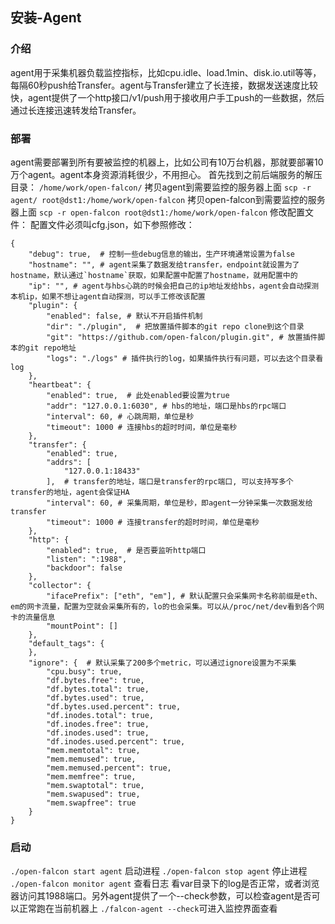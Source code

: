 ## 安装-Agent
### 介绍
agent用于采集机器负载监控指标，比如cpu.idle、load.1min、disk.io.util等等，每隔60秒push给Transfer。agent与Transfer建立了长连接，数据发送速度比较快，agent提供了一个http接口/v1/push用于接收用户手工push的一些数据，然后通过长连接迅速转发给Transfer。
### 部署
agent需要部署到所有要被监控的机器上，比如公司有10万台机器，那就要部署10万个agent。agent本身资源消耗很少，不用担心。
首先找到之前后端服务的解压目录：
`/home/work/open-falcon/`
拷贝agent到需要监控的服务器上面
`scp -r agent/ root@dst1:/home/work/open-falcon`
拷贝open-falcon到需要监控的服务器上面
`scp -r open-falcon root@dst1:/home/work/open-falcon`
修改配置文件：
配置文件必须叫cfg.json，如下参照修改：
```
{
    "debug": true,  # 控制一些debug信息的输出，生产环境通常设置为false
    "hostname": "", # agent采集了数据发给transfer，endpoint就设置为了hostname，默认通过`hostname`获取，如果配置中配置了hostname，就用配置中的
    "ip": "", # agent与hbs心跳的时候会把自己的ip地址发给hbs，agent会自动探测本机ip，如果不想让agent自动探测，可以手工修改该配置
    "plugin": {
        "enabled": false, # 默认不开启插件机制
        "dir": "./plugin",  # 把放置插件脚本的git repo clone到这个目录
        "git": "https://github.com/open-falcon/plugin.git", # 放置插件脚本的git repo地址
        "logs": "./logs" # 插件执行的log，如果插件执行有问题，可以去这个目录看log
    },
    "heartbeat": {
        "enabled": true,  # 此处enabled要设置为true
        "addr": "127.0.0.1:6030", # hbs的地址，端口是hbs的rpc端口
        "interval": 60, # 心跳周期，单位是秒
        "timeout": 1000 # 连接hbs的超时时间，单位是毫秒
    },
    "transfer": {
        "enabled": true, 
        "addrs": [
            "127.0.0.1:18433"
        ],  # transfer的地址，端口是transfer的rpc端口, 可以支持写多个transfer的地址，agent会保证HA
        "interval": 60, # 采集周期，单位是秒，即agent一分钟采集一次数据发给transfer
        "timeout": 1000 # 连接transfer的超时时间，单位是毫秒
    },
    "http": {
        "enabled": true,  # 是否要监听http端口
        "listen": ":1988",
        "backdoor": false
    },
    "collector": {
        "ifacePrefix": ["eth", "em"], # 默认配置只会采集网卡名称前缀是eth、em的网卡流量，配置为空就会采集所有的，lo的也会采集。可以从/proc/net/dev看到各个网卡的流量信息
        "mountPoint": []
    },
    "default_tags": {
    },
    "ignore": {  # 默认采集了200多个metric，可以通过ignore设置为不采集
        "cpu.busy": true,
        "df.bytes.free": true,
        "df.bytes.total": true,
        "df.bytes.used": true,
        "df.bytes.used.percent": true,
        "df.inodes.total": true,
        "df.inodes.free": true,
        "df.inodes.used": true,
        "df.inodes.used.percent": true,
        "mem.memtotal": true,
        "mem.memused": true,
        "mem.memused.percent": true,
        "mem.memfree": true,
        "mem.swaptotal": true,
        "mem.swapused": true,
        "mem.swapfree": true
    }
}
```
### 启动
`./open-falcon start agent`  启动进程
`./open-falcon stop agent`  停止进程
`./open-falcon monitor agent`  查看日志
看var目录下的log是否正常，或者浏览器访问其1988端口。另外agent提供了一个--check参数，可以检查agent是否可以正常跑在当前机器上
`./falcon-agent --check`可进入监控界面查看
 

